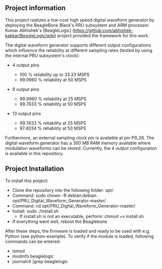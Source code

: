 ## Project information

This project realizes a low-cost high speed digital waveform generator by deploying the BeagleBone Black's PRU subsystem and ARM processor. Kumar Abhishek's [BeagleLogic] (https://github.com/abhishek-kakkar/BeagleLogic/wiki) project provided the framework for this work.

The digital waveform generator supports different output configurations which influence the reliability at different sampling rates (tested by using the internal PRU subsystem's clock):

  * 4 output pins
    - 100 % reliability up to 33.33 MSPS
    - 99.9960 % reliability at 50 MSPS
    
  * 8 output pins
    - 99.9960 % reliability at 25 MSPS
    - 99.7633 % reliability at 50 MSPS
    
  * 13 output pins
    - 99.7633 % reliability at 25 MSPS
    - 97.4034 % reliability at 50 MSPS

Furthermore, an external sampling clock pin is available at pin P9_26. The digital waveform generator has a 300 MB RAM memory available where modulation waveforms can be stored. 
Currently, the 4 output configuration is available in this repository.

## Project Installation

To install this project:

  - Clone the repository into the following folder: opt/
  - Command: sudo chown -R debian:debian opt/PRU_Digital_Waveform_Generator-master/
  - Command: cd opt/PRU_Digital_Waveform_Generator-master/
  - Install: sudo ./install.sh
    - If install.sh is not an executable, perform: chmod +x install.sh
  - If everything went well, reboot the Beaglebone
  
After these steps, the firmware is loaded and ready to be used with e.g. Python (see python-example).
To verify if the module is loaded, following commands can be entered:

  - lsmod
  - modinfo beaglelogic
  - journalctl |grep beaglelogic

